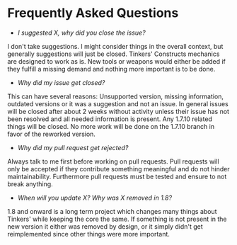 # Frequently Asked Questions

* _I suggested X, why did you close the issue?_

I don't take suggestions. I might consider things in the overall context, but generally suggestions will just be closed. Tinkers' Constructs mechanics are designed to work as is. New tools or weapons would either be added if they fulfill a missing demand and nothing more important is to be done.

* _Why did my issue get closed?_

This can have several reasons: Unsupported version, missing information, outdated versions or it was a suggestion and not an issue.
In general issues will be closed after about 2 weeks without activity unless their issue has not been resolved and all needed information is present.
Any 1.7.10 related things will be closed. No more work will be done on the 1.7.10 branch in favor of the reworked version.

* _Why did my pull request get rejected?_

Always talk to me first before working on pull requests. Pull requests will only be accepted if they contribute something meaningful and do not hinder maintainability. Furthermore pull requests must be tested and ensure to not break anything.

* _When will you update X? Why was X removed in 1.8?_

1.8 and onward is a long term project which changes many things about Tinkers' while keeping the core the same. If something is not present in the new version it either was removed by design, or it simply didn't get reimplemented since other things were more important.